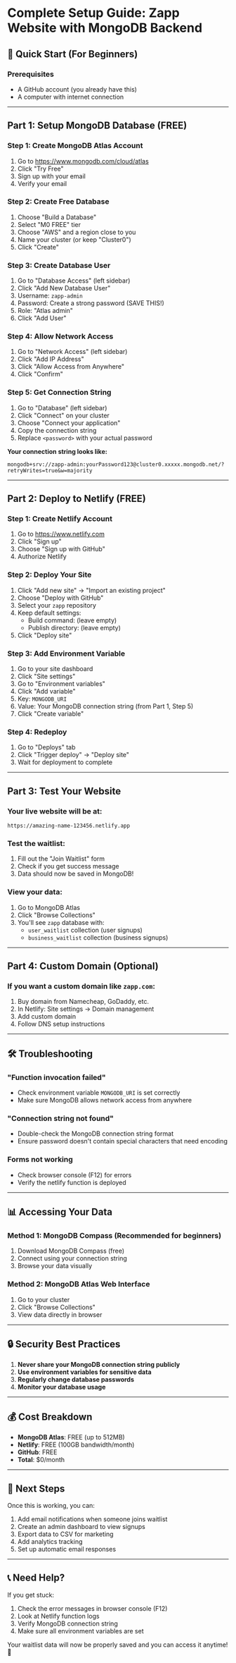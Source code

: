 # Complete Setup Guide: Zapp Website with MongoDB Backend

## 🚀 Quick Start (For Beginners)

### Prerequisites
- A GitHub account (you already have this)
- A computer with internet connection

---

## Part 1: Setup MongoDB Database (FREE)

### Step 1: Create MongoDB Atlas Account
1. Go to https://www.mongodb.com/cloud/atlas
2. Click "Try Free"
3. Sign up with your email
4. Verify your email

### Step 2: Create Free Database
1. Choose "Build a Database"
2. Select "M0 FREE" tier
3. Choose "AWS" and a region close to you
4. Name your cluster (or keep "Cluster0")
5. Click "Create"

### Step 3: Create Database User
1. Go to "Database Access" (left sidebar)
2. Click "Add New Database User"
3. Username: `zapp-admin`
4. Password: Create a strong password (SAVE THIS!)
5. Role: "Atlas admin"
6. Click "Add User"

### Step 4: Allow Network Access
1. Go to "Network Access" (left sidebar)
2. Click "Add IP Address"
3. Click "Allow Access from Anywhere"
4. Click "Confirm"

### Step 5: Get Connection String
1. Go to "Database" (left sidebar)
2. Click "Connect" on your cluster
3. Choose "Connect your application"
4. Copy the connection string
5. Replace `<password>` with your actual password

**Your connection string looks like:**
```
mongodb+srv://zapp-admin:yourPassword123@cluster0.xxxxx.mongodb.net/?retryWrites=true&w=majority
```

---

## Part 2: Deploy to Netlify (FREE)

### Step 1: Create Netlify Account
1. Go to https://www.netlify.com
2. Click "Sign up"
3. Choose "Sign up with GitHub"
4. Authorize Netlify

### Step 2: Deploy Your Site
1. Click "Add new site" → "Import an existing project"
2. Choose "Deploy with GitHub"
3. Select your `zapp` repository
4. Keep default settings:
   - Build command: (leave empty)
   - Publish directory: (leave empty)
5. Click "Deploy site"

### Step 3: Add Environment Variable
1. Go to your site dashboard
2. Click "Site settings"
3. Go to "Environment variables"
4. Click "Add variable"
5. Key: `MONGODB_URI`
6. Value: Your MongoDB connection string (from Part 1, Step 5)
7. Click "Create variable"

### Step 4: Redeploy
1. Go to "Deploys" tab
2. Click "Trigger deploy" → "Deploy site"
3. Wait for deployment to complete

---

## Part 3: Test Your Website

### Your live website will be at:
```
https://amazing-name-123456.netlify.app
```

### Test the waitlist:
1. Fill out the "Join Waitlist" form
2. Check if you get success message
3. Data should now be saved in MongoDB!

### View your data:
1. Go to MongoDB Atlas
2. Click "Browse Collections"
3. You'll see `zapp` database with:
   - `user_waitlist` collection (user signups)
   - `business_waitlist` collection (business signups)

---

## Part 4: Custom Domain (Optional)

### If you want a custom domain like `zapp.com`:
1. Buy domain from Namecheap, GoDaddy, etc.
2. In Netlify: Site settings → Domain management
3. Add custom domain
4. Follow DNS setup instructions

---

## 🛠 Troubleshooting

### "Function invocation failed"
- Check environment variable `MONGODB_URI` is set correctly
- Make sure MongoDB allows network access from anywhere

### "Connection string not found"
- Double-check the MongoDB connection string format
- Ensure password doesn't contain special characters that need encoding

### Forms not working
- Check browser console (F12) for errors
- Verify the netlify function is deployed

---

## 📊 Accessing Your Data

### Method 1: MongoDB Compass (Recommended for beginners)
1. Download MongoDB Compass (free)
2. Connect using your connection string
3. Browse your data visually

### Method 2: MongoDB Atlas Web Interface
1. Go to your cluster
2. Click "Browse Collections"
3. View data directly in browser

---

## 🔒 Security Best Practices

1. **Never share your MongoDB connection string publicly**
2. **Use environment variables for sensitive data**
3. **Regularly change database passwords**
4. **Monitor your database usage**

---

## 💰 Cost Breakdown

- **MongoDB Atlas**: FREE (up to 512MB)
- **Netlify**: FREE (100GB bandwidth/month)
- **GitHub**: FREE
- **Total**: $0/month

---

## 🚀 Next Steps

Once this is working, you can:
1. Add email notifications when someone joins waitlist
2. Create an admin dashboard to view signups
3. Export data to CSV for marketing
4. Add analytics tracking
5. Set up automatic email responses

---

## 📞 Need Help?

If you get stuck:
1. Check the error messages in browser console (F12)
2. Look at Netlify function logs
3. Verify MongoDB connection string
4. Make sure all environment variables are set

Your waitlist data will now be properly saved and you can access it anytime! 🎉